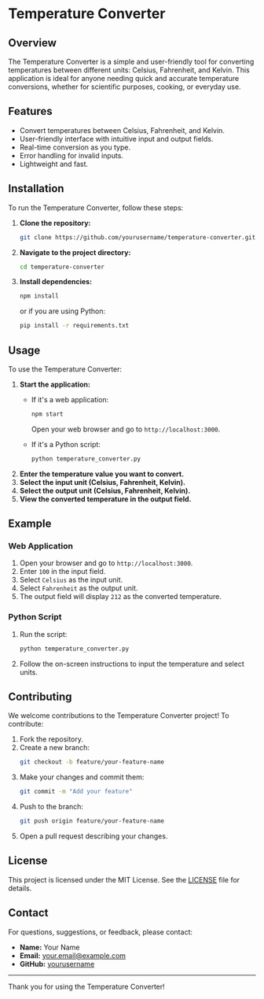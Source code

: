 # Temperature Converter

## Overview

The Temperature Converter is a simple and user-friendly tool for converting temperatures between different units: Celsius, Fahrenheit, and Kelvin. This application is ideal for anyone needing quick and accurate temperature conversions, whether for scientific purposes, cooking, or everyday use.

## Features

- Convert temperatures between Celsius, Fahrenheit, and Kelvin.
- User-friendly interface with intuitive input and output fields.
- Real-time conversion as you type.
- Error handling for invalid inputs.
- Lightweight and fast.

## Installation

To run the Temperature Converter, follow these steps:

1. **Clone the repository:**
   ```sh
   git clone https://github.com/yourusername/temperature-converter.git
   ```
2. **Navigate to the project directory:**
   ```sh
   cd temperature-converter
   ```
3. **Install dependencies:**
   ```sh
   npm install
   ```
   or if you are using Python:
   ```sh
   pip install -r requirements.txt
   ```

## Usage

To use the Temperature Converter:

1. **Start the application:**
   - If it's a web application:
     ```sh
     npm start
     ```
     Open your web browser and go to `http://localhost:3000`.

   - If it's a Python script:
     ```sh
     python temperature_converter.py
     ```
2. **Enter the temperature value you want to convert.**
3. **Select the input unit (Celsius, Fahrenheit, Kelvin).**
4. **Select the output unit (Celsius, Fahrenheit, Kelvin).**
5. **View the converted temperature in the output field.**

## Example

### Web Application

1. Open your browser and go to `http://localhost:3000`.
2. Enter `100` in the input field.
3. Select `Celsius` as the input unit.
4. Select `Fahrenheit` as the output unit.
5. The output field will display `212` as the converted temperature.

### Python Script

1. Run the script:
   ```sh
   python temperature_converter.py
   ```
2. Follow the on-screen instructions to input the temperature and select units.

## Contributing

We welcome contributions to the Temperature Converter project! To contribute:

1. Fork the repository.
2. Create a new branch:
   ```sh
   git checkout -b feature/your-feature-name
   ```
3. Make your changes and commit them:
   ```sh
   git commit -m "Add your feature"
   ```
4. Push to the branch:
   ```sh
   git push origin feature/your-feature-name
   ```
5. Open a pull request describing your changes.

## License

This project is licensed under the MIT License. See the [LICENSE](LICENSE) file for details.

## Contact

For questions, suggestions, or feedback, please contact:

- **Name:** Your Name
- **Email:** your.email@example.com
- **GitHub:** [yourusername](https://github.com/yourusername)

---

Thank you for using the Temperature Converter!
